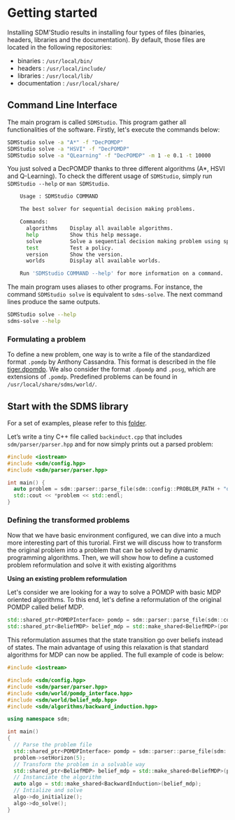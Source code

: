
# Getting started 

Installing SDM'Studio results in installing four types of files (binaries, headers, libraries and the documentation). By default, those files are located in the following repositories:
- binaries : `/usr/local/bin/` 
- headers : `/usr/local/include/` 
- libraries : `/usr/local/lib/` 
- documentation : `/usr/local/share/` 

## Command Line Interface

The main program is called `SDMStudio`. This program gather all functionalities of the software. Firstly, let's execute the commands below:

```bash 
SDMStudio solve -a "A*" -f "DecPOMDP" 
SDMStudio solve -a "HSVI" -f "DecPOMDP" 
SDMStudio solve -a "QLearning" -f "DecPOMDP" -m 1 -e 0.1 -t 10000
```

You just solved a DecPOMDP thanks to three different algorithms (A*, HSVI and Q-Learning). To check the different usage of `SDMStudio`, simply run  ``SDMStudio --help`` or `man SDMStudio`.

```bash
    Usage : SDMStudio COMMAND

    The best solver for sequential decision making problems.

    Commands:
      algorithms	Display all available algorithms.
      help			Show this help message.
      solve			Solve a sequential decision making problem using specified algorithm.
      test			Test a policy.
      version		Show the version.
      worlds		Display all available worlds.

    Run 'SDMStudio COMMAND --help' for more information on a command.
```

The main program uses aliases to other programs. For instance, the command `SDMStudio solve` is equivalent to `sdms-solve`. The next command lines produce the same outputs.

```bash
SDMStudio solve --help
sdms-solve --help
```


### Formulating a problem

To define a new problem, one way is to write a file of the standardized format `.pomdp` by Anthony Cassandra. This format is described in the file [tiger.dpomdp](/tiger.txt). We also consider the format `.dpomdp` and `.posg`, which are extensions of `.pomdp`. Predefined problems can be found in `/usr/local/share/sdms/world/`. 

## Start with the SDMS library

For a set of examples, please refer to this [folder](https://gitlab.inria.fr/chroma1/plasma/sdms/-/tree/main/src/examples).

Let’s write a tiny C++ file called `backinduct.cpp` that includes `sdm/parser/parser.hpp` and for now simply prints out a parsed problem:

```cpp
#include <iostream>
#include <sdm/config.hpp>
#include <sdm/parser/parser.hpp>

int main() {
  auto problem = sdm::parser::parse_file(sdm::config::PROBLEM_PATH + "dpomdp/mabc.dpomdp");
  std::cout << *problem << std::endl;
} 
```

### Defining the transformed problems

Now that we have basic environment configured, we can dive into a much more interesting part of this turorial. First we will discuss how to transform the original problem into a problem that can be solved by dynamic programming algorithms. Then, we will show how to define a customed problem reformulation and solve it with existing algorithms

**Using an existing problem reformulation**

Let's consider we are looking for a way to solve a POMDP with basic MDP oriented algorithms. To this end, let's define a reformulation of the original POMDP  called belief MDP. 

```cpp
std::shared_ptr<POMDPInterface> pomdp = sdm::parser::parse_file(sdm::config::PROBLEM_PATH + "dpomdp/mabc.dpomdp");
std::shared_ptr<BeliefMDP> belief_mdp = std::make_shared<BeliefMDP>(pomdp);
```

This reformulation assumes that the state transition go over beliefs instead of states. The main advantage of using this relaxation is that standard algorithms for MDP can now be applied. The full example of code is below: 

```cpp
#include <iostream>

#include <sdm/config.hpp>
#include <sdm/parser/parser.hpp>
#include <sdm/world/pomdp_interface.hpp>
#include <sdm/world/belief_mdp.hpp>
#include <sdm/algorithms/backward_induction.hpp>

using namespace sdm;

int main()
{
  // Parse the problem file 
  std::shared_ptr<POMDPInterface> pomdp = sdm::parser::parse_file(sdm::config::PROBLEM_PATH + "pomdp/tiger.pomdp");
  problem->setHorizon(5);
  // Transform the problem in a solvable way 
  std::shared_ptr<BeliefMDP> belief_mdp = std::make_shared<BeliefMDP>(pomdp);
  // Instanciate the algorithm
  auto algo = std::make_shared<BackwardInduction>(belief_mdp);
  // Intialize and solve
  algo->do_initialize();
  algo->do_solve();
} 
```

<!-- 


## Deploy and run long experiments

Your algorithm is ready to be used. The project can be build correctly using CMake. Your main program seems to do what you want but your computer is too slow to solve such a difficult problem in acceptable time.
The solution is to deploy SDMS on a server. To this purpose, we provide a Dockerfile to easily deploy SDMS on a server and execute the code.

### Procedure

1. Copy the code to the server
2. On the server, go to ``/path/to/sdms``
3. Build the image yourself

```bash
docker build --rm -t sdms:v1.0 .
```

4. Instanciate a container and run your experiment

```bash
docker run -d sdms:v1.0 SMDStudio solve [ARG...]
```

::: warning
The default ``Dockerfile`` build an image containing PyTorch for CPU. You can pass ``LIBTORCH_URL=<path/to/libtorch-xxxxx.zip`` argument to specify a different configuration of PyTorch and use, for instance, pytorch for GPU 10.2.
::: -->